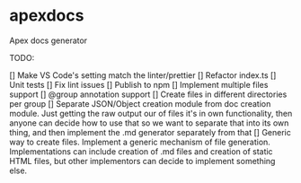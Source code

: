# apexdocs
Apex docs generator

TODO: 

[] Make VS Code's setting match the linter/prettier
[] Refactor index.ts
[] Unit tests
[] Fix lint issues
[] Publish to npm
[] Implement multiple files support
[] @group annotation support
    [] Create files in different directories per group
[] Separate JSON/Object creation module from doc creation module.
    Just getting the raw output our of files it's in own functionality, then anyone can decide how to use that
    so we want to separate that into its own thing, and then implement the .md generator separately from that
[] Generic way to create files.
    Implement a generic mechanism of file generation. Implementations can include creation of .md files and creation of static HTML
    files, but other implementors can decide to implement something else.
